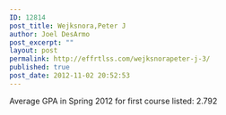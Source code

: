```yaml
---
ID: 12814
post_title: Wejksnora,Peter J
author: Joel DesArmo
post_excerpt: ""
layout: post
permalink: http://effrtlss.com/wejksnorapeter-j-3/
published: true
post_date: 2012-11-02 20:52:53
---
```

<p>Average GPA in Spring 2012 for first course listed: 2.792</p>